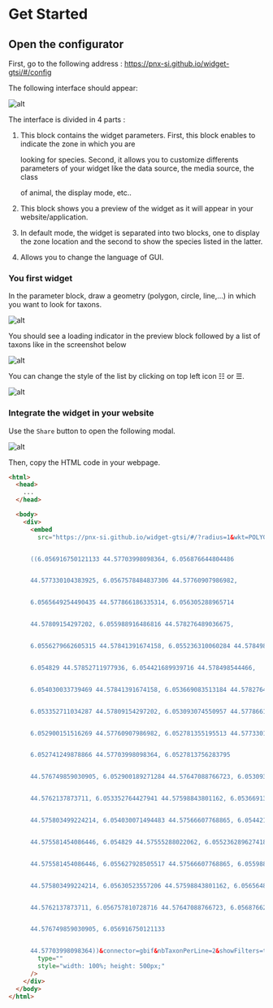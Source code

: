 # Get Started

## Open the configurator

First, go to the following address : https://pnx-si.github.io/widget-gtsi/#/config

The following interface should appear:

![alt](./images/config_page.png)

The interface is divided in 4 parts :

1.  This block contains the widget parameters. First, this block enables to indicate the zone in which you are

    looking for species. Second, it allows you to customize differents parameters of your widget like the data source, the media source, the class

    of animal, the display mode, etc..

2.  This block shows you a preview of the widget as it will appear in your website/application.

3.  In default mode, the widget is separated into two blocks, one to display the zone location and the second to show the species listed in the latter.

4.  Allows you to change the language of GUI.

### You first widget

In the parameter block, draw a geometry (polygon, circle, line,...) in which you want to look for taxons.

![alt](./images/select_geometry.gif)

You should see a loading indicator in the preview block followed by a list of taxons like in the screenshot below

![alt](./images/first_result.png)

You can change the style of the list by clicking on top left icon ☷ or ☰.

![alt](./images/first_result_gallery.png)

### Integrate the widget in your website

Use the `Share` button to open the following modal.

![alt](./images/share_button.png)

Then, copy the HTML code in your webpage.

```html
<html>
  <head>
    ...
  </head>

  <body>
    <div>
      <embed
        src="https://pnx-si.github.io/widget-gtsi/#/?radius=1&wkt=POLYGON


      ((6.056916750121133 44.57703998098364, 6.056876644804486


      44.577330104383925, 6.0567578484837306 44.57760907986982,


      6.0565649254490435 44.577866186335314, 6.056305288965714


      44.57809154297202, 6.055988916486816 44.578276489036675,


      6.0556279662605315 44.57841391674158, 6.055236310060284 44.578498544466,


      6.054829 44.57852711977936, 6.054421689939716 44.578498544466,


      6.054030033739469 44.57841391674158, 6.053669083513184 44.578276489036675,


      6.053352711034287 44.57809154297202, 6.053093074550957 44.577866186335314,


      6.052900151516269 44.57760907986982, 6.052781355195513 44.577330104383925,


      6.052741249878866 44.57703998098364, 6.0527813756283795


      44.576749859030905, 6.052900189271284 44.57647088766723, 6.05309312388026


      44.5762137873711, 6.053352764427941 44.57598843801162, 6.053669132842488


      44.575803499224214, 6.054030071494483 44.57566607768865, 6.054421710372583


      44.575581454086446, 6.054829 44.57555288022062, 6.055236289627418


      44.575581454086446, 6.055627928505517 44.57566607768865, 6.055988867157512


      44.575803499224214, 6.05630523557206 44.57598843801162, 6.05656487611974


      44.5762137873711, 6.056757810728716 44.57647088766723, 6.05687662437162


      44.576749859030905, 6.056916750121133


      44.57703998098364))&connector=gbif&nbTaxonPerLine=2&showFilters=true&mapEditable=true&lang=fr&mode=gallery&widgetType=default&GBIF_ENDPOINT=https://api.gbif.org/v1&mediaSource=gbif"
        type=""
        style="width: 100%; height: 500px;"
      />
    </div>
  </body>
</html>
```
